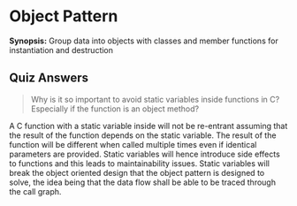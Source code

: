 # Object Pattern

**Synopsis:** Group data into objects with classes and member functions for instantiation and destruction

## Quiz Answers

> Why is it so important to avoid static variables inside functions in C? Especially if the function is an object method?

A C function with a static variable inside will not be re-entrant assuming that the result of the function depends on the static variable. The result of the function will be different when called multiple times even if identical parameters are provided. Static variables will hence introduce side effects to functions and this leads to maintainability issues. Static variables will break the object oriented design that the object pattern is designed to solve, the idea being that the data flow shall be able to be traced through the call graph.
